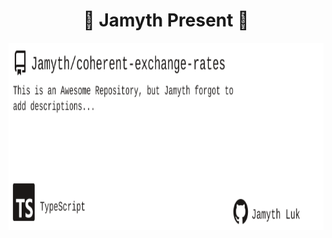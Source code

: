 <!-- built at 9/20/2025, 7:12:05 PM -->
<h1 align="center">
🎉 Jamyth Present 🎉
</h1>
<p align="center">
    <a href="https://github.com/Jamyth/coherent-exchange-rates">
        <img width="1000" height="300" src="./readme.svg" />
    </a>
</p>